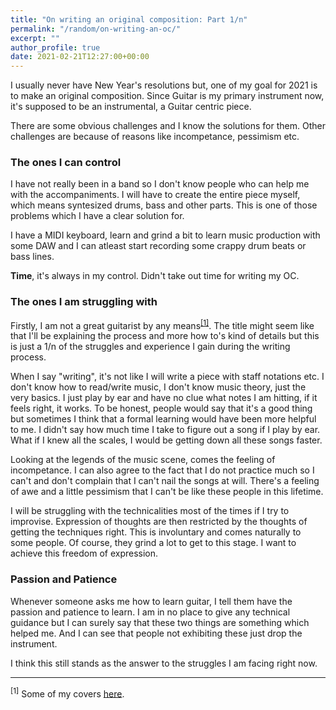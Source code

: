 ```yaml
---
title: "On writing an original composition: Part 1/n"
permalink: "/random/on-writing-an-oc/"
excerpt: ""
author_profile: true
date: 2021-02-21T12:27:00+00:00
---
```


I usually never have New Year's resolutions but, one of my goal for 2021 is to
make an original composition. Since Guitar is my primary instrument now, it's
supposed to be an instrumental, a Guitar centric piece.

There are some obvious challenges and I know the solutions for them. Other
challenges are because of reasons like incompetance, pessimism etc.

### The ones I can control

I have not really been in a band so I don't know people who can help me with
the accompaniments. I will have to create the entire piece myself, which means
syntesized drums, bass and other parts. This is one of those problems which I
have a clear solution for.

I have a MIDI keyboard, learn and grind a bit to learn music production with
some DAW and I can atleast start recording some crappy drum beats or bass
lines.

**Time**, it's always in my control. Didn't take out time for writing my OC.

### The ones I am struggling with

Firstly, I am not a great guitarist by any means<sup>[\[1\]][covers]</sup>. The
title might seem like that I'll be explaining the process and more how to's
kind of details but this is just a 1/n of the struggles and experience I gain
during the writing process.

When I say "writing", it's not like I will write a piece with staff notations
etc. I don't know how to read/write music, I don't know music theory, just the
very basics. I just play by ear and have no clue what notes I am hitting, if it
feels right, it works. To be honest, people would say that it's a good thing
but sometimes I think that a formal learning would have been more helpful to
me. I didn't say how much time I take to figure out a song if I play by ear.
What if I knew all the scales, I would be getting down all these songs faster.

Looking at the legends of the music scene, comes the feeling of incompetance. I
can also agree to the fact that I do not practice much so I can't and don't
complain that I can't nail the songs at will. There's a feeling of awe and a
little pessimism that I can't be like these people in this lifetime.

I will be struggling with the technicalities most of the times if I try to
improvise.  Expression of thoughts are then restricted by the thoughts of
getting the techniques right. This is involuntary and comes naturally to some
people. Of course, they grind a lot to get to this stage. I want to achieve
this freedom of expression.

### Passion and Patience

Whenever someone asks me how to learn guitar, I tell them have the passion and
patience to learn. I am in no place to give any technical guidance but I can
surely say that these two things are something which helped me. And I can see
that people not exhibiting these just drop the instrument.

I think this still stands as the answer to the struggles I am facing right now.

---

<sup><a name="covers">[1]</a></sup> Some of my covers [here][instagram].


[instagram]: https://www.instagram.com/vipul.py/
[covers]: #covers
